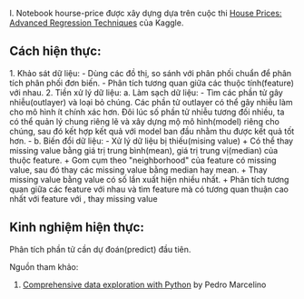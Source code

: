 I. Notebook hourse-price được xây dựng dựa trên cuộc thi [House Prices: Advanced Regression Techniques](https://www.kaggle.com/c/house-prices-advanced-regression-techniques) của Kaggle.
<h2>Cách hiện thực:</h2>
1. Khảo sát dữ liệu:
- Dùng các đồ thị, so sánh với phân phối chuẩn để phân tích phân phối đơn biến.
- Phân tích tương quan giữa các thuộc tính(feature) với nhau.
2. Tiền xử lý dữ liệu:
a. Làm sạch dữ liệu:
- Tìm các phần tử gây nhiễu(outlayer) và loại bỏ chúng. Các phần tử outlayer có thể gây nhiễu làm cho mô hình ít chính xác hơn. Đôi lúc số phần tử nhiễu tương đối nhiều, ta có thể quản lý chung riêng lẽ và xây dựng mộ mô hình(model) riêng cho chúng, sau đó kết hợp kết quả với model ban đầu nhằm thu được kết quả tốt hơn.
-
b. Biến đổi dữ liệu:
- Xử lý dữ liệu bị thiếu(mising value)
	+ Có thể thay missing value bằng giá trị trung bình(mean), giá trị trung vị(median) của thuộc feature.
	+ Gom cụm theo "neighborhood" của feature có missing value, sau đó thay các missing value bằng median hay mean.
	+ Thay missing value bằng value có số lần xuất hiện nhiều nhất.
	+ Phân tích tương quan giữa các feature với nhau và tìm feature mà có tương quan thuận cao nhất với feature với , thay missing value 

<h2>Kinh nghiệm hiện thực:</h2>
Phân tích phần tử cần dự đoán(predict) đầu tiên.


Nguồn tham khảo:
1. [Comprehensive data exploration with Python](https://www.kaggle.com/pmarcelino/comprehensive-data-exploration-with-python) by Pedro Marcelino
